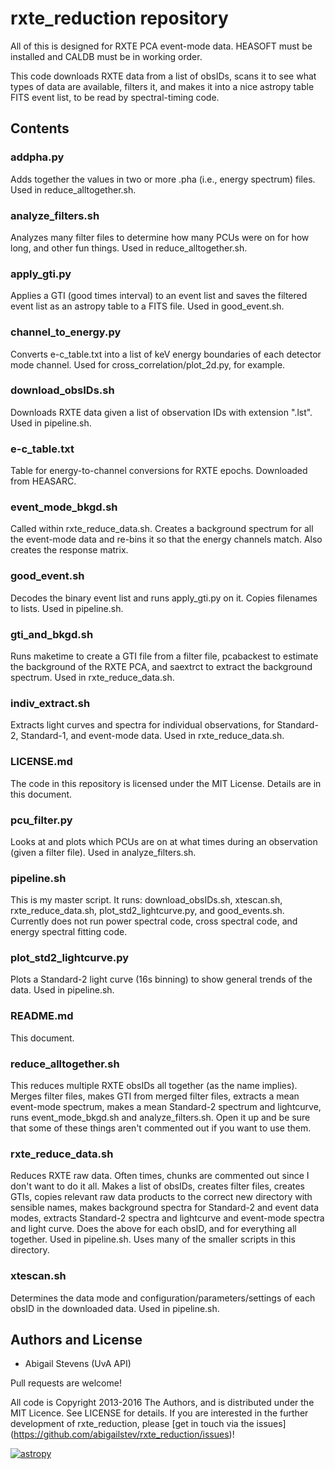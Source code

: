 # rxte_reduction repository

All of this is designed for RXTE PCA event-mode data. HEASOFT must be installed
and CALDB must be in working order. 

This code downloads RXTE data from a list of obsIDs, scans it to see what types
of data are available, filters it, and makes it into a nice astropy table FITS 
event list, to be read by spectral-timing code.


## Contents

### addpha.py
Adds together the values in two or more .pha (i.e., energy spectrum) files. Used
in reduce_alltogether.sh.

### analyze_filters.sh
Analyzes many filter files to determine how many PCUs were on for how long, 
and other fun things. Used in reduce_alltogether.sh.

### apply_gti.py
Applies a GTI (good times interval) to an event list and saves the filtered 
event list as an astropy table to a FITS file. Used in good_event.sh.

### channel_to_energy.py 
Converts e-c_table.txt into a list of keV energy boundaries of each detector 
mode channel. Used for cross_correlation/plot_2d.py, for example.

### download_obsIDs.sh
Downloads RXTE data given a list of observation IDs with extension ".lst". Used
in pipeline.sh.

### e-c_table.txt
Table for energy-to-channel conversions for RXTE epochs. Downloaded from 
HEASARC.

### event_mode_bkgd.sh
Called within rxte_reduce_data.sh. Creates a background spectrum for all the 
event-mode data and re-bins it so that the energy channels match. Also creates
the response matrix.

### good_event.sh
Decodes the binary event list and runs apply_gti.py on it. Copies filenames to 
lists. Used in pipeline.sh.

### gti_and_bkgd.sh
Runs maketime to create a GTI file from a filter file, pcabackest to estimate 
the background of the RXTE PCA, and saextrct to extract the background spectrum.
Used in rxte_reduce_data.sh.

### indiv_extract.sh
Extracts light curves and spectra for individual observations, for Standard-2, 
Standard-1, and event-mode data. Used in rxte_reduce_data.sh.

### LICENSE.md
The code in this repository is licensed under the MIT License. Details are in 
this document.

### pcu_filter.py
Looks at and plots which PCUs are on at what times during an observation 
(given a filter file). Used in analyze_filters.sh.

### pipeline.sh
This is my master script. It runs: download_obsIDs.sh, xtescan.sh, 
rxte_reduce_data.sh, plot_std2_lightcurve.py, and good_events.sh. Currently
does not run power spectral code, cross spectral code, and energy spectral 
fitting code.

### plot_std2_lightcurve.py
Plots a Standard-2 light curve (16s binning) to show general trends of the data.
Used in pipeline.sh.

### README.md
This document.

### reduce_alltogether.sh
This reduces multiple RXTE obsIDs all together (as the name implies). Merges 
filter files, makes GTI from merged filter files, extracts a mean event-mode 
spectrum, makes a mean Standard-2 spectrum and lightcurve, runs 
event_mode_bkgd.sh and analyze_filters.sh. Open it up and be sure that some of
these things aren't commented out if you want to use them.

### rxte_reduce_data.sh
Reduces RXTE raw data. Often times, chunks are commented out since I don't want 
to do it all. Makes a list of obsIDs, creates filter files, creates GTIs, copies 
relevant raw data products to the correct new directory with sensible names, 
makes background spectra for Standard-2 and event data modes, extracts 
Standard-2 spectra and lightcurve and event-mode spectra and light curve. Does
the above for each obsID, and for everything all together. Used in pipeline.sh.
Uses many of the smaller scripts in this directory.

### xtescan.sh
Determines the data mode and configuration/parameters/settings of each obsID in
the downloaded data. Used in pipeline.sh.


## Authors and License
* Abigail Stevens (UvA API)

Pull requests are welcome!

All code is Copyright 2013-2016 The Authors, and is distributed under the MIT 
Licence. See LICENSE for details. If you are interested in the further 
development of rxte_reduction, please [get in touch via the issues]
(https://github.com/abigailstev/rxte_reduction/issues)!


[![astropy](http://img.shields.io/badge/powered%20by-AstroPy-orange.svg?style=flat)](http://www.astropy.org/) 
